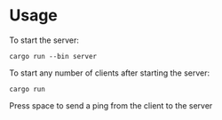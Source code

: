 # Usage

To start the server:
```
cargo run --bin server
```

To start any number of clients after starting the server:
```
cargo run 
```

Press space to send a ping from the client to the server

